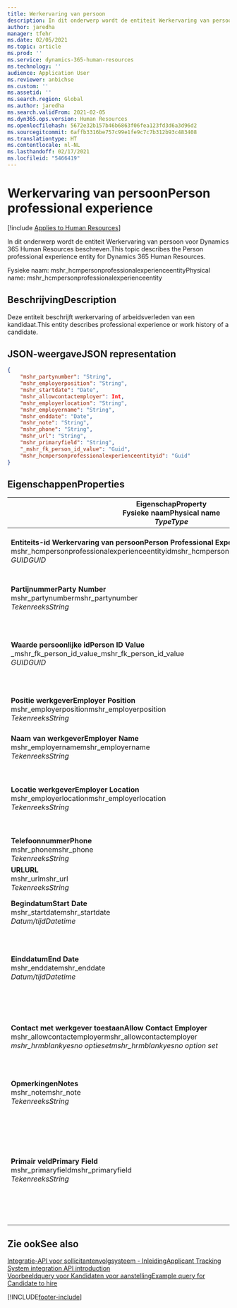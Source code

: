 ```yaml
---
title: Werkervaring van persoon
description: In dit onderwerp wordt de entiteit Werkervaring van persoon voor Dynamics 365 Human Resources beschreven.
author: jaredha
manager: tfehr
ms.date: 02/05/2021
ms.topic: article
ms.prod: ''
ms.service: dynamics-365-human-resources
ms.technology: ''
audience: Application User
ms.reviewer: anbichse
ms.custom: ''
ms.assetid: ''
ms.search.region: Global
ms.author: jaredha
ms.search.validFrom: 2021-02-05
ms.dyn365.ops.version: Human Resources
ms.openlocfilehash: 5672e32b157b46b6863f06fea123fd3d6a3d96d2
ms.sourcegitcommit: 6affb3316be757c99e1fe9c7c7b312b93c483408
ms.translationtype: HT
ms.contentlocale: nl-NL
ms.lasthandoff: 02/17/2021
ms.locfileid: "5466419"
---
```

# <a name="person-professional-experience"></a><span data-ttu-id="2e94d-103">Werkervaring van persoon</span><span class="sxs-lookup"><span data-stu-id="2e94d-103">Person professional experience</span></span>

[!include [Applies to Human Resources](../includes/applies-to-hr.md)]

<span data-ttu-id="2e94d-104">In dit onderwerp wordt de entiteit Werkervaring van persoon voor Dynamics 365 Human Resources beschreven.</span><span class="sxs-lookup"><span data-stu-id="2e94d-104">This topic describes the Person professional experience entity for Dynamics 365 Human Resources.</span></span>

<span data-ttu-id="2e94d-105">Fysieke naam: mshr_hcmpersonprofessionalexperienceentity</span><span class="sxs-lookup"><span data-stu-id="2e94d-105">Physical name: mshr_hcmpersonprofessionalexperienceentity</span></span>

## <a name="description"></a><span data-ttu-id="2e94d-106">Beschrijving</span><span class="sxs-lookup"><span data-stu-id="2e94d-106">Description</span></span>

<span data-ttu-id="2e94d-107">Deze entiteit beschrijft werkervaring of arbeidsverleden van een kandidaat.</span><span class="sxs-lookup"><span data-stu-id="2e94d-107">This entity describes professional experience or work history of a candidate.</span></span>

## <a name="json-representation"></a><span data-ttu-id="2e94d-108">JSON-weergave</span><span class="sxs-lookup"><span data-stu-id="2e94d-108">JSON representation</span></span>

```json
{
    "mshr_partynumber": "String",
    "mshr_employerposition": "String",
    "mshr_startdate": "Date",
    "mshr_allowcontactemployer": Int,
    "mshr_employerlocation": "String",
    "mshr_employername": "String",
    "mshr_enddate": "Date",
    "mshr_note": "String",
    "mshr_phone": "String",
    "mshr_url": "String",
    "mshr_primaryfield": "String",
    "_mshr_fk_person_id_value": "Guid",
    "mshr_hcmpersonprofessionalexperienceentityid": "Guid"
}
```

## <a name="properties"></a><span data-ttu-id="2e94d-109">Eigenschappen</span><span class="sxs-lookup"><span data-stu-id="2e94d-109">Properties</span></span>

| <span data-ttu-id="2e94d-110">Eigenschap</span><span class="sxs-lookup"><span data-stu-id="2e94d-110">Property</span></span><br><span data-ttu-id="2e94d-111">**Fysieke naam**</span><span class="sxs-lookup"><span data-stu-id="2e94d-111">**Physical name**</span></span><br><span data-ttu-id="2e94d-112">**_Type_**</span><span class="sxs-lookup"><span data-stu-id="2e94d-112">**_Type_**</span></span> | <span data-ttu-id="2e94d-113">Gebruiken</span><span class="sxs-lookup"><span data-stu-id="2e94d-113">Use</span></span> | <span data-ttu-id="2e94d-114">Beschrijving</span><span class="sxs-lookup"><span data-stu-id="2e94d-114">Description</span></span> |
| --- | --- | --- |
| <span data-ttu-id="2e94d-115">**Entiteits-id Werkervaring van persoon**</span><span class="sxs-lookup"><span data-stu-id="2e94d-115">**Person Professional Experience Entity ID**</span></span><br><span data-ttu-id="2e94d-116">mshr_hcmpersonprofessionalexperienceentityid</span><span class="sxs-lookup"><span data-stu-id="2e94d-116">mshr_hcmpersonprofessionalexperienceentityid</span></span><br><span data-ttu-id="2e94d-117">*GUID*</span><span class="sxs-lookup"><span data-stu-id="2e94d-117">*GUID*</span></span> | <span data-ttu-id="2e94d-118">Alleen-lezen</span><span class="sxs-lookup"><span data-stu-id="2e94d-118">Read-only</span></span><br><span data-ttu-id="2e94d-119">Vereist</span><span class="sxs-lookup"><span data-stu-id="2e94d-119">Required</span></span> | <span data-ttu-id="2e94d-120">Door het systeem gegenereerde unieke id voor de entiteitsrecord.</span><span class="sxs-lookup"><span data-stu-id="2e94d-120">System-generated unique identifier for the entity record.</span></span> |
| <span data-ttu-id="2e94d-121">**Partijnummer**</span><span class="sxs-lookup"><span data-stu-id="2e94d-121">**Party Number**</span></span><br><span data-ttu-id="2e94d-122">mshr_partynumber</span><span class="sxs-lookup"><span data-stu-id="2e94d-122">mshr_partynumber</span></span><br><span data-ttu-id="2e94d-123">*Tekenreeks*</span><span class="sxs-lookup"><span data-stu-id="2e94d-123">*String*</span></span> | <span data-ttu-id="2e94d-124">Lezen/schrijven</span><span class="sxs-lookup"><span data-stu-id="2e94d-124">Read/write</span></span><br><span data-ttu-id="2e94d-125">Vereist</span><span class="sxs-lookup"><span data-stu-id="2e94d-125">Required</span></span> | <span data-ttu-id="2e94d-126">Unieke id van de partijrecord (persoon) voor de kandidaat.</span><span class="sxs-lookup"><span data-stu-id="2e94d-126">Unique identifier of the person record for the candidate.</span></span> |
| <span data-ttu-id="2e94d-127">**Waarde persoonlijke id**</span><span class="sxs-lookup"><span data-stu-id="2e94d-127">**Person ID Value**</span></span><br><span data-ttu-id="2e94d-128">_mshr_fk_person_id_value</span><span class="sxs-lookup"><span data-stu-id="2e94d-128">_mshr_fk_person_id_value</span></span><br><span data-ttu-id="2e94d-129">*GUID*</span><span class="sxs-lookup"><span data-stu-id="2e94d-129">*GUID*</span></span> | <span data-ttu-id="2e94d-130">Alleen-lezen</span><span class="sxs-lookup"><span data-stu-id="2e94d-130">Read-only</span></span><br><span data-ttu-id="2e94d-131">Vereist</span><span class="sxs-lookup"><span data-stu-id="2e94d-131">Required</span></span><br><span data-ttu-id="2e94d-132">Refererende sleutel: mshr_dirpersonentityid van mshr_dirpersonentity</span><span class="sxs-lookup"><span data-stu-id="2e94d-132">Foreign key: mshr_dirpersonentityid of mshr_dirpersonentity</span></span> | <span data-ttu-id="2e94d-133">Door het systeem gegenereerde unieke id voor de entiteitsrecord van de persoon.</span><span class="sxs-lookup"><span data-stu-id="2e94d-133">System-generated unique identifier of the person entity record.</span></span> |
| <span data-ttu-id="2e94d-134">**Positie werkgever**</span><span class="sxs-lookup"><span data-stu-id="2e94d-134">**Employer Position**</span></span><br><span data-ttu-id="2e94d-135">mshr_employerposition</span><span class="sxs-lookup"><span data-stu-id="2e94d-135">mshr_employerposition</span></span><br><span data-ttu-id="2e94d-136">*Tekenreeks*</span><span class="sxs-lookup"><span data-stu-id="2e94d-136">*String*</span></span> | <span data-ttu-id="2e94d-137">Lezen/schrijven</span><span class="sxs-lookup"><span data-stu-id="2e94d-137">Read/write</span></span><br><span data-ttu-id="2e94d-138">Vereist</span><span class="sxs-lookup"><span data-stu-id="2e94d-138">Required</span></span> | <span data-ttu-id="2e94d-139">De functie die de kandidaat bekleedt bij een dienstverband.</span><span class="sxs-lookup"><span data-stu-id="2e94d-139">The position title held by the candidate while under employment.</span></span> |
| <span data-ttu-id="2e94d-140">**Naam van werkgever**</span><span class="sxs-lookup"><span data-stu-id="2e94d-140">**Employer Name**</span></span><br><span data-ttu-id="2e94d-141">mshr_employername</span><span class="sxs-lookup"><span data-stu-id="2e94d-141">mshr_employername</span></span><br><span data-ttu-id="2e94d-142">*Tekenreeks*</span><span class="sxs-lookup"><span data-stu-id="2e94d-142">*String*</span></span> | <span data-ttu-id="2e94d-143">Lezen/schrijven</span><span class="sxs-lookup"><span data-stu-id="2e94d-143">Read/write</span></span><br><span data-ttu-id="2e94d-144">Vereist</span><span class="sxs-lookup"><span data-stu-id="2e94d-144">Required</span></span> | <span data-ttu-id="2e94d-145">De naam van de werkgever.</span><span class="sxs-lookup"><span data-stu-id="2e94d-145">The name of the employer.</span></span> |
| <span data-ttu-id="2e94d-146">**Locatie werkgever**</span><span class="sxs-lookup"><span data-stu-id="2e94d-146">**Employer Location**</span></span><br><span data-ttu-id="2e94d-147">mshr_employerlocation</span><span class="sxs-lookup"><span data-stu-id="2e94d-147">mshr_employerlocation</span></span><br><span data-ttu-id="2e94d-148">*Tekenreeks*</span><span class="sxs-lookup"><span data-stu-id="2e94d-148">*String*</span></span> | <span data-ttu-id="2e94d-149">Lezen/schrijven</span><span class="sxs-lookup"><span data-stu-id="2e94d-149">Read/write</span></span><br><span data-ttu-id="2e94d-150">Optioneel</span><span class="sxs-lookup"><span data-stu-id="2e94d-150">Optional</span></span> | <span data-ttu-id="2e94d-151">De locatie van de werkgever.</span><span class="sxs-lookup"><span data-stu-id="2e94d-151">The employer’s location.</span></span> <span data-ttu-id="2e94d-152">Maximale lengte: 60.</span><span class="sxs-lookup"><span data-stu-id="2e94d-152">Max length: 60.</span></span> <span data-ttu-id="2e94d-153">Er is geen specifieke indeling gedefinieerd of vereist.</span><span class="sxs-lookup"><span data-stu-id="2e94d-153">No specific format defined or required.</span></span> |
| <span data-ttu-id="2e94d-154">**Telefoonnummer**</span><span class="sxs-lookup"><span data-stu-id="2e94d-154">**Phone**</span></span><br><span data-ttu-id="2e94d-155">mshr_phone</span><span class="sxs-lookup"><span data-stu-id="2e94d-155">mshr_phone</span></span><br><span data-ttu-id="2e94d-156">*Tekenreeks*</span><span class="sxs-lookup"><span data-stu-id="2e94d-156">*String*</span></span> | <span data-ttu-id="2e94d-157">Lezen/schrijven</span><span class="sxs-lookup"><span data-stu-id="2e94d-157">Read/write</span></span><br><span data-ttu-id="2e94d-158">Optioneel</span><span class="sxs-lookup"><span data-stu-id="2e94d-158">Optional</span></span> | <span data-ttu-id="2e94d-159">Het telefoonnummer van de werkgever.</span><span class="sxs-lookup"><span data-stu-id="2e94d-159">The employer’s phone number.</span></span> |
| <span data-ttu-id="2e94d-160">**URL**</span><span class="sxs-lookup"><span data-stu-id="2e94d-160">**URL**</span></span><br><span data-ttu-id="2e94d-161">mshr_url</span><span class="sxs-lookup"><span data-stu-id="2e94d-161">mshr_url</span></span><br><span data-ttu-id="2e94d-162">*Tekenreeks*</span><span class="sxs-lookup"><span data-stu-id="2e94d-162">*String*</span></span> | <span data-ttu-id="2e94d-163">Lezen/schrijven</span><span class="sxs-lookup"><span data-stu-id="2e94d-163">Read/write</span></span><br><span data-ttu-id="2e94d-164">Optioneel</span><span class="sxs-lookup"><span data-stu-id="2e94d-164">Optional</span></span> | <span data-ttu-id="2e94d-165">De URL van de website van de werkgever.</span><span class="sxs-lookup"><span data-stu-id="2e94d-165">The URL of the employer’s website.</span></span> |
| <span data-ttu-id="2e94d-166">**Begindatum**</span><span class="sxs-lookup"><span data-stu-id="2e94d-166">**Start Date**</span></span><br><span data-ttu-id="2e94d-167">mshr_startdate</span><span class="sxs-lookup"><span data-stu-id="2e94d-167">mshr_startdate</span></span><br><span data-ttu-id="2e94d-168">*Datum/tijd*</span><span class="sxs-lookup"><span data-stu-id="2e94d-168">*Datetime*</span></span> | <span data-ttu-id="2e94d-169">Lezen/schrijven</span><span class="sxs-lookup"><span data-stu-id="2e94d-169">Read/write</span></span><br><span data-ttu-id="2e94d-170">Vereist</span><span class="sxs-lookup"><span data-stu-id="2e94d-170">Required</span></span> | <span data-ttu-id="2e94d-171">De begindatum van het dienstverband van de kandidaat.</span><span class="sxs-lookup"><span data-stu-id="2e94d-171">The start date of the candidate’s employment.</span></span> |
| <span data-ttu-id="2e94d-172">**Einddatum**</span><span class="sxs-lookup"><span data-stu-id="2e94d-172">**End Date**</span></span><br><span data-ttu-id="2e94d-173">mshr_enddate</span><span class="sxs-lookup"><span data-stu-id="2e94d-173">mshr_enddate</span></span><br><span data-ttu-id="2e94d-174">*Datum/tijd*</span><span class="sxs-lookup"><span data-stu-id="2e94d-174">*Datetime*</span></span> | <span data-ttu-id="2e94d-175">Lezen/schrijven</span><span class="sxs-lookup"><span data-stu-id="2e94d-175">Read/write</span></span><br><span data-ttu-id="2e94d-176">Optioneel</span><span class="sxs-lookup"><span data-stu-id="2e94d-176">Optional</span></span> | <span data-ttu-id="2e94d-177">De einddatum van het dienstverband van de kandidaat of null als de kandidaat hier nog in dienst is.</span><span class="sxs-lookup"><span data-stu-id="2e94d-177">The end date of the candidate’s employment, or null if the candidate is still employed here.</span></span> |
| <span data-ttu-id="2e94d-178">**Contact met werkgever toestaan**</span><span class="sxs-lookup"><span data-stu-id="2e94d-178">**Allow Contact Employer**</span></span><br><span data-ttu-id="2e94d-179">mshr_allowcontactemployer</span><span class="sxs-lookup"><span data-stu-id="2e94d-179">mshr_allowcontactemployer</span></span><br><span data-ttu-id="2e94d-180">*mshr_hrmblankyesno optieset*</span><span class="sxs-lookup"><span data-stu-id="2e94d-180">*mshr_hrmblankyesno option set*</span></span> | <span data-ttu-id="2e94d-181">Lezen/schrijven</span><span class="sxs-lookup"><span data-stu-id="2e94d-181">Read/write</span></span><br><span data-ttu-id="2e94d-182">Optioneel</span><span class="sxs-lookup"><span data-stu-id="2e94d-182">Optional</span></span> | <span data-ttu-id="2e94d-183">Geeft aan of de kandidaat contact mag opnemen met de vorige werkgever.</span><span class="sxs-lookup"><span data-stu-id="2e94d-183">Signifies whether the candidate allows contacting the previous employer.</span></span> |
| <span data-ttu-id="2e94d-184">**Opmerkingen**</span><span class="sxs-lookup"><span data-stu-id="2e94d-184">**Notes**</span></span><br><span data-ttu-id="2e94d-185">mshr_note</span><span class="sxs-lookup"><span data-stu-id="2e94d-185">mshr_note</span></span><br><span data-ttu-id="2e94d-186">*Tekenreeks*</span><span class="sxs-lookup"><span data-stu-id="2e94d-186">*String*</span></span> | <span data-ttu-id="2e94d-187">Lezen/schrijven</span><span class="sxs-lookup"><span data-stu-id="2e94d-187">Read/write</span></span><br><span data-ttu-id="2e94d-188">Optioneel</span><span class="sxs-lookup"><span data-stu-id="2e94d-188">Optional</span></span> | <span data-ttu-id="2e94d-189">Notities die worden gebruikt door de werver of de aanstellend manager.</span><span class="sxs-lookup"><span data-stu-id="2e94d-189">Notes for use by the recruiter or hiring manager.</span></span> |
| <span data-ttu-id="2e94d-190">**Primair veld**</span><span class="sxs-lookup"><span data-stu-id="2e94d-190">**Primary Field**</span></span><br><span data-ttu-id="2e94d-191">mshr_primaryfield</span><span class="sxs-lookup"><span data-stu-id="2e94d-191">mshr_primaryfield</span></span><br><span data-ttu-id="2e94d-192">*Tekenreeks*</span><span class="sxs-lookup"><span data-stu-id="2e94d-192">*String*</span></span> | <span data-ttu-id="2e94d-193">Alleen-lezen</span><span class="sxs-lookup"><span data-stu-id="2e94d-193">Read-only</span></span><br><span data-ttu-id="2e94d-194">Vereist</span><span class="sxs-lookup"><span data-stu-id="2e94d-194">Required</span></span> | <span data-ttu-id="2e94d-195">Veld dat wordt gebruikt als een primaire id van de entiteitsrecord.</span><span class="sxs-lookup"><span data-stu-id="2e94d-195">Field used as a primary identifier of the entity record.</span></span> <span data-ttu-id="2e94d-196">Combinatie van partijnummer, begindatum, werkgeverpositie en werkgevernaam.</span><span class="sxs-lookup"><span data-stu-id="2e94d-196">Combination of party number, start date, employer position, and employer name.</span></span> |

## <a name="see-also"></a><span data-ttu-id="2e94d-197">Zie ook</span><span class="sxs-lookup"><span data-stu-id="2e94d-197">See also</span></span>

[<span data-ttu-id="2e94d-198">Integratie-API voor sollicitantenvolgsysteem - Inleiding</span><span class="sxs-lookup"><span data-stu-id="2e94d-198">Applicant Tracking System integration API introduction</span></span>](hr-admin-integration-ats-api-introduction.md)<br>
[<span data-ttu-id="2e94d-199">Voorbeeldquery voor Kandidaten voor aanstelling</span><span class="sxs-lookup"><span data-stu-id="2e94d-199">Example query for Candidate to hire</span></span>](hr-admin-integration-ats-api-candidate-to-hire-example-query.md)



[!INCLUDE[footer-include](../includes/footer-banner.md)]